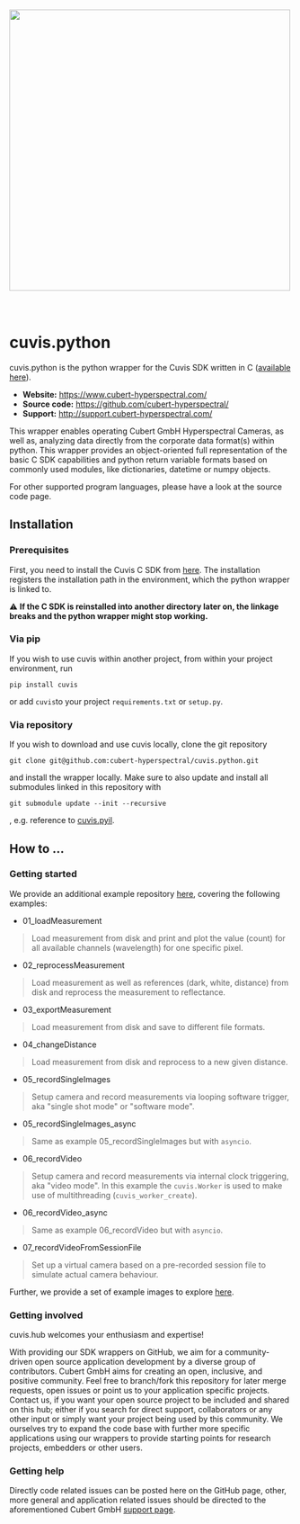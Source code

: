 <h1 align="left">
<img src="https://camo.githubusercontent.
com/9fc396a08b84779ea0f78a4085e96bee6035fca702cd382f38cb661fa1ff1d0c/68747470733a2f2f7777772e7370656374726f6578706f2e636f6d2f77702d636f6e74656e742f75706c6f6164732f323031382f30372f637562657274323031382e706e67" width="500">
<!---<img src="https://media.licdn.
com/dms/image/C560BAQHkTdSbHFHk6A/company-logo_200_200/0/1583336774937?
e=2147483647&v=beta&t=0O--gLi1iXOhzuy_MO-Dz8YuxvKoZCtyvefdzKymK9Y" 
width="200"> --->
</h1><br>

# cuvis.python

cuvis.python is the python wrapper for the Cuvis SDK written in C ([available here](https://github.com/cubert-hyperspectral/cuvis.sdk)).

- **Website:** https://www.cubert-hyperspectral.com/
- **Source code:** https://github.com/cubert-hyperspectral/
- **Support:** http://support.cubert-hyperspectral.com/

This wrapper enables operating Cubert GmbH Hyperspectral Cameras, as well as, 
analyzing data directly from the corporate data format(s) within python.
This wrapper provides an object-oriented full representation of the basic C SDK 
capabilities and python return variable formats based on commonly used modules, 
like dictionaries, datetime or numpy objects.

For other supported program languages, please have a look at the 
source code page.

## Installation

### Prerequisites

First, you need to install the Cuvis C SDK from [here](https://cloud.cubert-gmbh.de/index.php/s/kKVtx0x2fmYqVgx).
The installation registers the installation path in the environment, which 
the python wrapper is linked to.

:warning: **If the C SDK is reinstalled into another directory later on, the 
linkage breaks and the python wrapper might stop working.**


### Via pip

If you wish to use cuvis within another project, from within your 
project environment, run 

```
pip install cuvis
```

or add `cuvis`to your project `requirements.txt` or `setup.py`.

### Via repository

If you wish to download and use cuvis locally, clone the git repository

  ```shell
  git clone git@github.com:cubert-hyperspectral/cuvis.python.git
  ```

and install the wrapper locally. 
Make sure to also update and install all submodules linked in this 
repository with

```shell
git submodule update --init --recursive
```

, e.g. reference to [cuvis.pyil](https://github.com/cubert-hyperspectral/cuvis.pyil).

## How to ...

### Getting started

We provide an additional example repository [here](https://github.com/cubert-hyperspectral/cuvis.python.examples),
covering the following examples:

- 01_loadMeasurement
>Load measurement from disk and print and plot the value (count) for all 
> available channels (wavelength) for one specific pixel.

- 02_reprocessMeasurement
>Load measurement as well as references (dark, white, distance) from disk 
> and reprocess the measurement to reflectance.

- 03_exportMeasurement
>Load measurement from disk and save to different file formats.

- 04_changeDistance
>Load measurement from disk and reprocess to a new given distance.

- 05_recordSingleImages
>Setup camera and record measurements via looping software trigger, aka "single 
> shot mode" or "software mode".

- 05_recordSingleImages_async
>Same as example 05_recordSingleImages but with `asyncio`.

- 06_recordVideo
>Setup camera and record measurements via internal clock triggering, aka 
> "video mode". In this example the `cuvis.Worker` is used to make use of 
> multithreading (`cuvis_worker_create`).

- 06_recordVideo_async
>Same as example 06_recordVideo but with `asyncio`.

- 07_recordVideoFromSessionFile
>Set up a virtual camera based on a pre-recorded session file to simulate 
  actual camera behaviour.

Further, we provide a set of example images to explore [here](https://cloud.cubert-gmbh.de/index.php/s/3oECVGWpC1NpNqC).

### Getting involved

cuvis.hub welcomes your enthusiasm and expertise!

With providing our SDK wrappers on GitHub, we aim for a community-driven open 
source application development by a diverse group of contributors.
Cubert GmbH aims for creating an open, inclusive, and positive community.
Feel free to branch/fork this repository for later merge requests, open 
issues or point us to your application specific projects.
Contact us, if you want your open source project to be included and shared 
on this hub; either if you search for direct support, collaborators or any 
other input or simply want your project being used by this community.
We ourselves try to expand the code base with further more specific 
applications using our wrappers to provide starting points for research 
projects, embedders or other users.

### Getting help

Directly code related issues can be posted here on the GitHub page, other, more 
general and application related issues should be directed to the 
aforementioned Cubert GmbH [support page](http://support.cubert-hyperspectral.com/).

